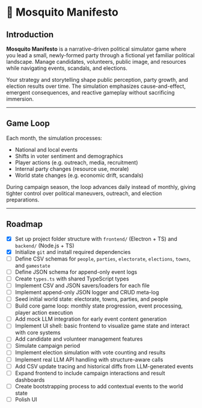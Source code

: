 # 🦟 Mosquito Manifesto

## Introduction

**Mosquito Manifesto** is a narrative-driven political simulator game where you lead a small, newly-formed party through a fictional yet familiar political landscape. Manage candidates, volunteers, public image, and resources while navigating events, scandals, and elections.

Your strategy and storytelling shape public perception, party growth, and election results over time. The simulation emphasizes cause-and-effect, emergent consequences, and reactive gameplay without sacrificing immersion.

---

## Game Loop

Each month, the simulation processes:

- National and local events
- Shifts in voter sentiment and demographics
- Player actions (e.g. outreach, media, recruitment)
- Internal party changes (resource use, morale)
- World state changes (e.g. economic drift, scandals)

During campaign season, the loop advances daily instead of monthly, giving tighter control over political maneuvers, outreach, and election preparations.

---

## Roadmap

- [x] Set up project folder structure with `frontend/` (Electron + TS) and `backend/` (Node.js + TS)
- [x] Initialize `git` and install required dependencies
- [ ] Define CSV schemas for `people`, `parties`, `electorate`, `elections`, `towns`, and `gamestate`
- [ ] Define JSON schema for append-only event logs
- [ ] Create `types.ts` with shared TypeScript types
- [ ] Implement CSV and JSON savers/loaders for each file
- [ ] Implement append-only JSON logger and CRUD meta-log
- [ ] Seed initial world state: electorate, towns, parties, and people
- [ ] Build core game loop: monthly state progression, event processing, player action execution
- [ ] Add mock LLM integration for early event content generation
- [ ] Implement UI shell: basic frontend to visualize game state and interact with core systems
- [ ] Add candidate and volunteer management features
- [ ] Simulate campaign period
- [ ] Implement election simulation with vote counting and results
- [ ] Implement real LLM API handling with structure-aware calls
- [ ] Add CSV update tracing and historical diffs from LLM-generated events
- [ ] Expand frontend to include campaign interactions and result dashboards
- [ ] Create bootstrapping process to add contextual events to the world state
- [ ] Polish UI
